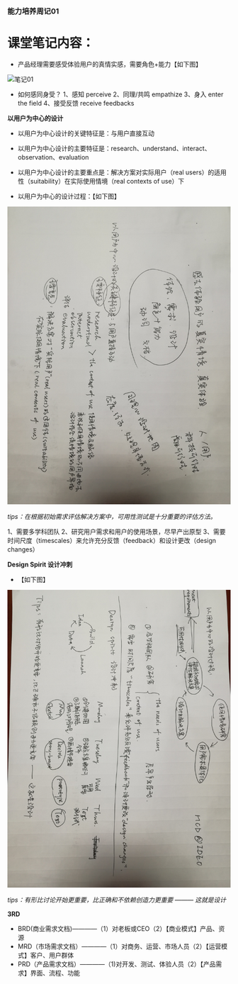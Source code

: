 ### 能力培养周记01

# 课堂笔记内容：

- 产品经理需要感受体验用户的真情实感，需要角色+能力【如下图】

![笔记01](https://github.com/Sparky-bt/Ability-_training_of_product_managers/blob/master/images/%E7%AC%94%E8%AE%B001.jpg)

- 如何感同身受？
1、感知 perceive
2、同理/共鸣 empathize
3、身入 enter the field
4、接受反馈 receive feedbacks

**以用户为中心的设计**

- 以用户为中心设计的关键特征是：与用户直接互动

- 以用户为中心设计的主要特征是：research、understand、interact、observation、evaluation

- 以用户为中心设计的主要重点是：解决方案对实际用户（real users）的适用性（suitability）在实际使用情境（real contexts of use）下

- 以用户为中心的设计过程：【如下图】

![笔记02](https://github.com/Sparky-bt/Ability-_training_of_product_managers/blob/master/images/%E7%AC%94%E8%AE%B002.jpg)

*tips：在根据初始需求评估解决方案中，可用性测试是十分重要的评估方法。*

1、需要多学科团队
2、研究用户需求和用户的使用场景，尽早产出原型
3、需要时间尺度（timescales）来允许充分反馈（feedback）和设计更改（design changes）

**Design Spirit 设计冲刺**

- 【如下图】

![笔记03](https://github.com/Sparky-bt/Ability-_training_of_product_managers/blob/master/images/%E7%AC%94%E8%AE%B003.jpg)

*tips：有形比讨论开始更重要，比正确和不依赖创造力更重要 ——— 这就是设计*

**3RD**

- BRD(商业需求文档)————（1）对老板或CEO（2）【商业模式】产品、资源
- MRD（市场需求文档）————（1）对商务、运营、市场人员（2）【运营模式】客户、用户群体
- PRD（产品需求文档）————（1)对开发、测试、体验人员（2）【产品需求】界面、流程、功能
